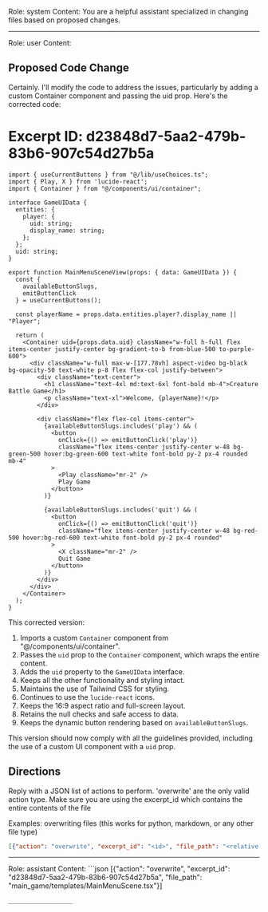 Role: system
Content: You are a helpful assistant specialized in changing files based on proposed changes.
__________________
Role: user
Content: 
## Proposed Code Change
Certainly. I'll modify the code to address the issues, particularly by adding a custom Container component and passing the uid prop. Here's the corrected code:

# Excerpt ID: d23848d7-5aa2-479b-83b6-907c54d27b5a
```tsx main_game/templates/MainMenuScene.tsx
import { useCurrentButtons } from "@/lib/useChoices.ts";
import { Play, X } from 'lucide-react';
import { Container } from "@/components/ui/container";

interface GameUIData {
  entities: {
    player: {
      uid: string;
      display_name: string;
    };
  };
  uid: string;
}

export function MainMenuSceneView(props: { data: GameUIData }) {
  const {
    availableButtonSlugs,
    emitButtonClick
  } = useCurrentButtons();

  const playerName = props.data.entities.player?.display_name || "Player";

  return (
    <Container uid={props.data.uid} className="w-full h-full flex items-center justify-center bg-gradient-to-b from-blue-500 to-purple-600">
      <div className="w-full max-w-[177.78vh] aspect-video bg-black bg-opacity-50 text-white p-8 flex flex-col justify-between">
        <div className="text-center">
          <h1 className="text-4xl md:text-6xl font-bold mb-4">Creature Battle Game</h1>
          <p className="text-xl">Welcome, {playerName}!</p>
        </div>
        
        <div className="flex flex-col items-center">
          {availableButtonSlugs.includes('play') && (
            <button
              onClick={() => emitButtonClick('play')}
              className="flex items-center justify-center w-48 bg-green-500 hover:bg-green-600 text-white font-bold py-2 px-4 rounded mb-4"
            >
              <Play className="mr-2" />
              Play Game
            </button>
          )}
          
          {availableButtonSlugs.includes('quit') && (
            <button
              onClick={() => emitButtonClick('quit')}
              className="flex items-center justify-center w-48 bg-red-500 hover:bg-red-600 text-white font-bold py-2 px-4 rounded"
            >
              <X className="mr-2" />
              Quit Game
            </button>
          )}
        </div>
      </div>
    </Container>
  );
}
```

This corrected version:

1. Imports a custom `Container` component from "@/components/ui/container".
2. Passes the `uid` prop to the `Container` component, which wraps the entire content.
3. Adds the `uid` property to the `GameUIData` interface.
4. Keeps all the other functionality and styling intact.
5. Maintains the use of Tailwind CSS for styling.
6. Continues to use the `lucide-react` icons.
7. Keeps the 16:9 aspect ratio and full-screen layout.
8. Retains the null checks and safe access to data.
9. Keeps the dynamic button rendering based on `availableButtonSlugs`.

This version should now comply with all the guidelines provided, including the use of a custom UI component with a `uid` prop.

## Directions
Reply with a JSON list of actions to perform. 'overwrite' are the only valid action type. 
Make sure you are using the excerpt_id which contains the entire contents of the file

Examples:
overwriting files (this works for python, markdown, or any other file type)
```json output_example1
[{"action": "overwrite", "excerpt_id": "<id>", "file_path": "<relative file path>"}]
```

__________________
Role: assistant
Content: ```json
[{"action": "overwrite", "excerpt_id": "d23848d7-5aa2-479b-83b6-907c54d27b5a", "file_path": "main_game/templates/MainMenuScene.tsx"}]
```
__________________
